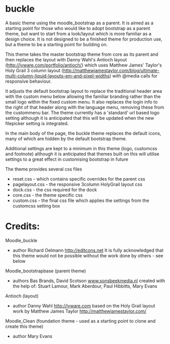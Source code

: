 buckle
==========

A basic theme using the moodle_bootstrap as a parent. It is aimed as a starting point for those who would like to
adopt bootstrap as a parent theme, but want to start from a look/layout which is more familiar as a design choice.
It is not designed to be a finished theme for production use, but a theme to be a starting point for building on.

This theme takes the master bootstrap theme from core as its parent and then replaces the layout with Danny Wahl's 
Antioch layout (http://iyware.com/portfolio/antioch/) which uses Matthew James' Taylor's Holy Grail 3 column layout
(http://matthewjamestaylor.com/blog/ultimate-multi-column-liquid-layouts-em-and-pixel-widths) with @media calls for 
responsive behaviour.

It adjusts the default bootstrap layout to replace the traditional header area with the custom menu below allowing
the familiar branding rather than the small logo within the fixed custom menu. It also replaces the login info to
the right of that header along with the language menu, removing these from the custommenu bar. The theme currently
has a 'standard' url based logo setting although it is anticipated that this will be updated when the new filepicker
setting is integrated.

In the main body of the page, the buckle theme replaces the default icons, many of which are hidden by the default
bootstrap theme.

Additional settings are kept to a minimum in this theme (logo, customcss and footnote) although it is anticipated
that themes built on this will utilise settings to a great effect in customising bootstrap in future

The theme provides several css files
* reset.css - which contains specific overrides for the parent css
* pagelayout.css - the responsive 3column HolyGrail layout css
* dock.css - the css required for the dock
* core.css - the theme specific css
* custom.css - the final css file which applies the settings from the customcss setting box

Credits:
========
Moodle_buckle
* author Richard Oelmann http://editcons.net
It is fully acknowledged that this theme would not be possible without the work done by others - see below

Moodle_bootstrapbase (parent theme)
* authors   Bas Brands, David Scotson www.sonsbeekmedia.nl
created with the help of:
Stuart Lamour, Mark Aberdour, Paul Hibbitts, Mary Evans

Antioch (layout)
* author Danny Wahl http://iyware.com
based on the Holy Grail layout work by Matthew James Taylor http://matthewjamestaylor.com/

Moodle_Clean (foundation theme - used as a starting point to clone and create this theme)
* author Mary Evans 
